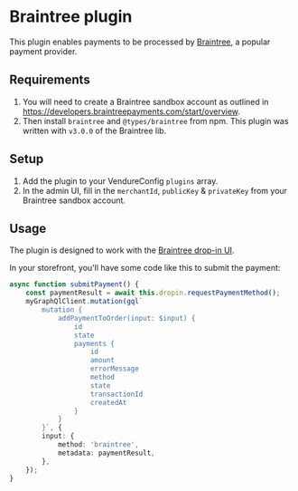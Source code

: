 # Braintree plugin

This plugin enables payments to be processed by [Braintree](https://www.braintreepayments.com/), a popular payment provider.

## Requirements

1. You will need to create a Braintree sandbox account as outlined in https://developers.braintreepayments.com/start/overview.
2. Then install `braintree` and `@types/braintree` from npm. This plugin was written with `v3.0.0` of the Braintree lib.

## Setup

1. Add the plugin to your VendureConfig `plugins` array.
2. In the admin UI, fill in the `merchantId`, `publicKey` & `privateKey` from your Braintree sandbox account.

## Usage

The plugin is designed to work with the [Braintree drop-in UI](https://developers.braintreepayments.com/guides/drop-in/overview/javascript/v3).

In your storefront, you'll have some code like this to submit the payment:

```TypeScript
async function submitPayment() {
    const paymentResult = await this.dropin.requestPaymentMethod();
    myGraphQlClient.mutation(gql`
        mutation {
            addPaymentToOrder(input: $input) {
                id
                state
                payments {
                    id
                    amount
                    errorMessage
                    method
                    state
                    transactionId
                    createdAt
                }
            }
        }`, {
        input: {
            method: 'braintree',
            metadata: paymentResult,
        },
    });
}
```
